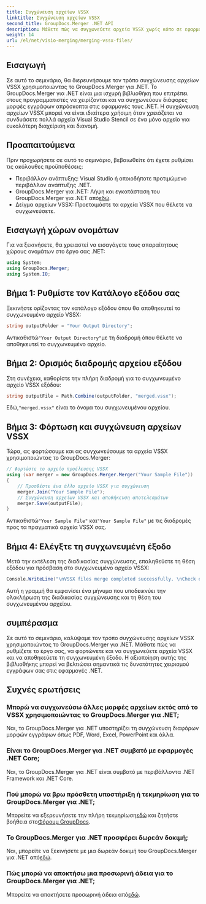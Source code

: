 ```yaml
---
title: Συγχώνευση αρχείων VSSX
linktitle: Συγχώνευση αρχείων VSSX
second_title: GroupDocs.Merger .NET API
description: Μάθετε πώς να συγχωνεύετε αρχεία VSSX χωρίς κόπο σε εφαρμογές .NET χρησιμοποιώντας το GroupDocs.Merger, βελτιώνοντας την αποτελεσματικότητα διαχείρισης εγγράφων.
weight: 14
url: /el/net/visio-merging/merging-vssx-files/
---
```

## Εισαγωγή
Σε αυτό το σεμινάριο, θα διερευνήσουμε τον τρόπο συγχώνευσης αρχείων VSSX χρησιμοποιώντας το GroupDocs.Merger για .NET. Το GroupDocs.Merger για .NET είναι μια ισχυρή βιβλιοθήκη που επιτρέπει στους προγραμματιστές να χειρίζονται και να συγχωνεύουν διάφορες μορφές εγγράφων απρόσκοπτα στις εφαρμογές τους .NET. Η συγχώνευση αρχείων VSSX μπορεί να είναι ιδιαίτερα χρήσιμη όταν χρειάζεται να συνδυάσετε πολλά αρχεία Visual Studio Stencil σε ένα μόνο αρχείο για ευκολότερη διαχείριση και διανομή.
## Προαπαιτούμενα
Πριν προχωρήσετε σε αυτό το σεμινάριο, βεβαιωθείτε ότι έχετε ρυθμίσει τις ακόλουθες προϋποθέσεις:
- Περιβάλλον ανάπτυξης: Visual Studio ή οποιοδήποτε προτιμώμενο περιβάλλον ανάπτυξης .NET.
-  GroupDocs.Merger για .NET: Λήψη και εγκατάσταση του GroupDocs.Merger για .NET από[εδώ](https://releases.groupdocs.com/merger/net/).
- Δείγμα αρχείων VSSX: Προετοιμάστε τα αρχεία VSSX που θέλετε να συγχωνεύσετε.

## Εισαγωγή χώρων ονομάτων
Για να ξεκινήσετε, θα χρειαστεί να εισαγάγετε τους απαραίτητους χώρους ονομάτων στο έργο σας .NET:
```csharp
using System; 
using GroupDocs.Merger;
using System.IO;
```
## Βήμα 1: Ρυθμίστε τον Κατάλογο εξόδου σας
Ξεκινήστε ορίζοντας τον κατάλογο εξόδου όπου θα αποθηκευτεί το συγχωνευμένο αρχείο VSSX:
```csharp
string outputFolder = "Your Output Directory";
```
 Αντικαθιστώ`"Your Output Directory"`με τη διαδρομή όπου θέλετε να αποθηκευτεί το συγχωνευμένο αρχείο.
## Βήμα 2: Ορισμός διαδρομής αρχείου εξόδου
Στη συνέχεια, καθορίστε την πλήρη διαδρομή για το συγχωνευμένο αρχείο VSSX εξόδου:
```csharp
string outputFile = Path.Combine(outputFolder, "merged.vssx");
```
 Εδώ,`"merged.vssx"` είναι το όνομα του συγχωνευμένου αρχείου.
## Βήμα 3: Φόρτωση και συγχώνευση αρχείων VSSX
Τώρα, ας φορτώσουμε και ας συγχωνεύσουμε τα αρχεία VSSX χρησιμοποιώντας το GroupDocs.Merger:
```csharp
// Φορτώστε το αρχείο προέλευσης VSSX
using (var merger = new GroupDocs.Merger.Merger("Your Sample File"))
{
    // Προσθέστε ένα άλλο αρχείο VSSX για συγχώνευση
    merger.Join("Your Sample File");
    // Συγχώνευση αρχείων VSSX και αποθήκευση αποτελεσμάτων
    merger.Save(outputFile);
}
```
 Αντικαθιστώ`"Your Sample File"` και`"Your Sample File"` με τις διαδρομές προς τα πραγματικά αρχεία VSSX σας.
## Βήμα 4: Ελέγξτε τη συγχωνευμένη έξοδο
Μετά την εκτέλεση της διαδικασίας συγχώνευσης, επαληθεύστε τη θέση εξόδου για πρόσβαση στο συγχωνευμένο αρχείο VSSX:
```csharp
Console.WriteLine("\nVSSX files merge completed successfully. \nCheck output in {0}", outputFolder);
```
Αυτή η γραμμή θα εμφανίσει ένα μήνυμα που υποδεικνύει την ολοκλήρωση της διαδικασίας συγχώνευσης και τη θέση του συγχωνευμένου αρχείου.

## συμπέρασμα
Σε αυτό το σεμινάριο, καλύψαμε τον τρόπο συγχώνευσης αρχείων VSSX χρησιμοποιώντας το GroupDocs.Merger για .NET. Μάθατε πώς να ρυθμίζετε το έργο σας, να φορτώνετε και να συγχωνεύετε αρχεία VSSX και να αποθηκεύετε τη συγχωνευμένη έξοδο. Η αξιοποίηση αυτής της βιβλιοθήκης μπορεί να βελτιώσει σημαντικά τις δυνατότητες χειρισμού εγγράφων σας στις εφαρμογές .NET.

## Συχνές ερωτήσεις
### Μπορώ να συγχωνεύσω άλλες μορφές αρχείων εκτός από το VSSX χρησιμοποιώντας το GroupDocs.Merger για .NET;
Ναι, το GroupDocs.Merger για .NET υποστηρίζει τη συγχώνευση διαφόρων μορφών εγγράφων όπως PDF, Word, Excel, PowerPoint και άλλα.
### Είναι το GroupDocs.Merger για .NET συμβατό με εφαρμογές .NET Core;
Ναι, το GroupDocs.Merger για .NET είναι συμβατό με περιβάλλοντα .NET Framework και .NET Core.
### Πού μπορώ να βρω πρόσθετη υποστήριξη ή τεκμηρίωση για το GroupDocs.Merger για .NET;
 Μπορείτε να εξερευνήσετε την πλήρη τεκμηρίωση[εδώ](https://tutorials.groupdocs.com/merger/net/) και ζητήστε βοήθεια στο[Φόρουμ GroupDocs](https://forum.groupdocs.com/c/merger/32).
### Το GroupDocs.Merger για .NET προσφέρει δωρεάν δοκιμή;
 Ναι, μπορείτε να ξεκινήσετε με μια δωρεάν δοκιμή του GroupDocs.Merger για .NET από[εδώ](https://releases.groupdocs.com/).
### Πώς μπορώ να αποκτήσω μια προσωρινή άδεια για το GroupDocs.Merger για .NET;
 Μπορείτε να αποκτήσετε προσωρινή άδεια από[εδώ](https://purchase.groupdocs.com/temporary-license/).
